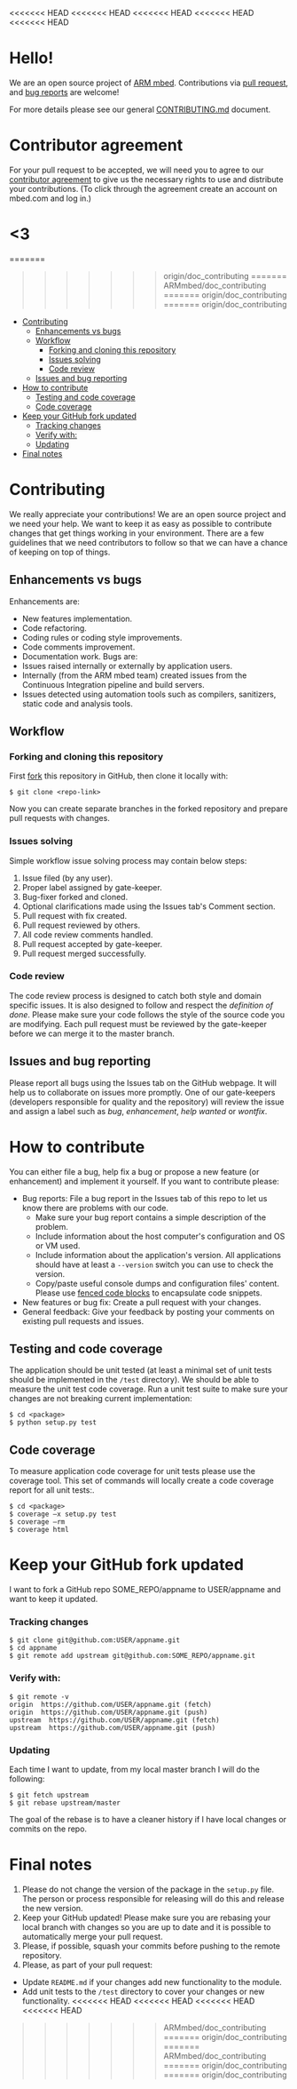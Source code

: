 <<<<<<< HEAD
<<<<<<< HEAD
<<<<<<< HEAD
<<<<<<< HEAD
<<<<<<< HEAD
# Hello!
We are an open source project of [ARM mbed](www.mbed.com). Contributions via [pull request](https://github.com/armmbed/yotta/pulls), and [bug reports](https://github.com/armmbed/yotta/issues) are welcome!

For more details please see our general [CONTRIBUTING.md](https://github.com/ARMmbed/greentea/blob/master/docs/CONTRIBUTING.md) document.

# Contributor agreement
For your pull request to be accepted, we will need you to agree to our [contributor agreement](http://developer.mbed.org/contributor_agreement/) to give us the necessary rights to use and distribute your contributions. (To click through the agreement create an account on mbed.com and log in.)

<3
=======
=======
>>>>>>> origin/doc_contributing
=======
>>>>>>> ARMmbed/doc_contributing
=======
>>>>>>> origin/doc_contributing
=======
>>>>>>> origin/doc_contributing
  * [Contributing](#contributing)
    * [Enhancements vs bugs](#enhancements-vs-bugs)
    * [Workflow](#workflow)
      * [Forking and cloning this repository](#forking-and-cloning-this-repository)
      * [Issues solving](#issues-solving)
      * [Code review](#code-review)
    * [Issues and bug reporting](#issues-and-bug-reporting)
  * [How to contribute](#how-to-contribute)
    * [Testing and code coverage](#testing-and-code-coverage)
    * [Code coverage](#code-coverage)
  * [Keep your GitHub fork updated](#keep-your-github-fork-updated)
      * [Tracking changes](#tracking-changes)
      * [Verify with:](#verify-with)
      * [Updating](#updating)
  * [Final notes](#final-notes)

# Contributing
We really appreciate your contributions! We are an open source project and we need your help. We want to keep it as easy as possible to contribute changes that get things working in your environment. There are a few guidelines that we need contributors to follow so that we can have a chance of keeping on top of things.
## Enhancements vs bugs
Enhancements are:
* New features implementation.
* Code refactoring.
* Coding rules or coding style improvements.
* Code comments improvement.
* Documentation work.
Bugs are:
* Issues raised internally or externally by application users.
* Internally (from the ARM mbed team) created issues from the Continuous Integration pipeline and build servers.
* Issues detected using automation tools such as compilers, sanitizers, static code and analysis tools.

## Workflow
### Forking and cloning this repository
First [fork](https://help.github.com/articles/fork-a-repo/) this repository in GitHub, then clone it locally with:
```
$ git clone <repo-link>
```
Now you can create separate branches in the forked repository and prepare pull requests with changes.
### Issues solving
Simple workflow issue solving process may contain below steps:
1. Issue filed (by any user).
2. Proper label assigned by gate-keeper.
3. Bug-fixer forked and cloned.
4. Optional clarifications made using the Issues tab's Comment section.
5. Pull request with fix created.
6. Pull request reviewed by others.
7. All code review comments handled. 
8. Pull request accepted by gate-keeper.
9. Pull request merged successfully.

### Code review
The code review process is designed to catch both style and domain specific issues. It is also designed to follow and respect the _definition of done_. Please make sure your code follows the style of the source code you are modifying. Each pull request must be reviewed by the gate-keeper before we can merge it to the master branch.
## Issues and bug reporting
Please report all bugs using the Issues tab on the GitHub webpage. It will help us to collaborate on issues more promptly. One of our gate-keepers (developers responsible for quality and the repository) will review the issue and assign a label such as _bug_, _enhancement_, _help wanted_ or _wontfix_.
# How to contribute
You can either file a bug, help fix a bug or propose a new feature (or enhancement) and implement it yourself. If you want to contribute please:
* Bug reports: File a bug report in the Issues tab of this repo to let us know there are problems with our code.
  * Make sure your bug report contains a simple description of the problem.
  * Include information about the host computer's configuration and OS or VM used.
  * Include information about the application's version. All applications should have at least a ``--version`` switch you can use to check the version.
  * Copy/paste useful console dumps and configuration files' content. Please use [fenced code blocks](https://help.github.com/articles/github-flavored-markdown/#fenced-code-blocks) to encapsulate code snippets.
* New features or bug fix: Create a pull request with your changes. 
* General feedback: Give your feedback by posting your comments on existing pull requests and issues.

## Testing and code coverage
The application should be unit tested (at least a minimal set of unit tests should be implemented in the ``/test`` directory). We should be able to measure the unit test code coverage. 
Run a unit test suite to make sure your changes are not breaking current implementation:
```
$ cd <package>
$ python setup.py test
```
## Code coverage
To measure application code coverage for unit tests please use the coverage tool. This set of commands will locally create a code coverage report for all unit tests:.
```
$ cd <package>
$ coverage –x setup.py test
$ coverage –rm
$ coverage html
```
# Keep your GitHub fork updated
I want to fork a GitHub repo SOME_REPO/appname to USER/appname and want to keep it updated.
### Tracking changes
```
$ git clone git@github.com:USER/appname.git
$ cd appname
$ git remote add upstream git@github.com:SOME_REPO/appname.git
```
### Verify with:
```
$ git remote -v
origin  https://github.com/USER/appname.git (fetch)
origin  https://github.com/USER/appname.git (push)
upstream  https://github.com/USER/appname.git (fetch)
upstream  https://github.com/USER/appname.git (push)
```
### Updating
Each time I want to update, from my local master branch I will do the following:
```
$ git fetch upstream
$ git rebase upstream/master
```
The goal of the rebase is to have a cleaner history if I have local changes or commits on the repo.
# Final notes
1. Please do not change the version of the package in the ``setup.py`` file. The person or process responsible for releasing will do this and release the new version.
2. Keep your GitHub updated! Please make sure you are rebasing your local branch with changes so you are up to date and it is possible to automatically merge your pull request.
3. Please, if possible, squash your commits before pushing to the remote repository.
4. Please, as part of your pull request:
  * Update ``README.md`` if your changes add new functionality to the module.
  * Add unit tests to the ``/test`` directory to cover your changes or new functionality.
<<<<<<< HEAD
<<<<<<< HEAD
<<<<<<< HEAD
<<<<<<< HEAD
>>>>>>> ARMmbed/doc_contributing
=======
>>>>>>> origin/doc_contributing
=======
>>>>>>> ARMmbed/doc_contributing
=======
>>>>>>> origin/doc_contributing
=======
>>>>>>> origin/doc_contributing

